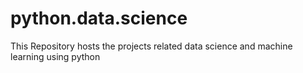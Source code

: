 # python.data.science
This Repository hosts the projects related data science and machine learning using python
